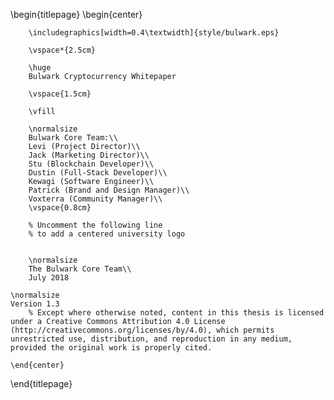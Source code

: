 <!--
This is the Latex-heavy title page.
People outside UCL may want to remove the header logo
and add the centred logo
-->

\begin{titlepage}
    \begin{center}


        \includegraphics[width=0.4\textwidth]{style/bulwark.eps}

        \vspace*{2.5cm}

        \huge
        Bulwark Cryptocurrency Whitepaper

        \vspace{1.5cm}

        \vfill

        \normalsize
        Bulwark Core Team:\\
        Levi (Project Director)\\
        Jack (Marketing Director)\\
        Stu (Blockchain Developer)\\
        Dustin (Full-Stack Developer)\\
        Kewagi (Software Engineer)\\
        Patrick (Brand and Design Manager)\\
        Voxterra (Community Manager)\\
        \vspace{0.8cm}

        % Uncomment the following line
        % to add a centered university logo


        \normalsize
        The Bulwark Core Team\\
        July 2018

	\normalsize
	Version 1.3
        % Except where otherwise noted, content in this thesis is licensed under a Creative Commons Attribution 4.0 License (http://creativecommons.org/licenses/by/4.0), which permits unrestricted use, distribution, and reproduction in any medium, provided the original work is properly cited.

    \end{center}
\end{titlepage}
